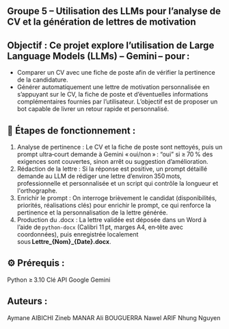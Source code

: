 ## Groupe 5 – Utilisation des LLMs pour l’analyse de CV et la génération de lettres de motivation 

## Objectif : Ce projet explore l’utilisation de Large Language Models (LLMs)  – Gemini – pour : 
* Comparer un CV avec une fiche de poste afin de vérifier la pertinence de la candidature.
* Générer automatiquement une lettre de motivation personnalisée en s’appuyant sur le CV, la fiche de poste et d’éventuelles informations complémentaires fournies par l’utilisateur.
  L’objectif est de proposer un bot capable de livrer un retour rapide et personnalisé.

## 📁 Étapes de fonctionnement :
   1. Analyse de pertinence : Le CV et la fiche de poste sont nettoyés, puis un prompt ultra‑court demande à Gemini « oui/non » : “oui” si ≥ 70 % des exigences sont couvertes, sinon arrêt ou suggestion d’amélioration.
   2. Rédaction de la lettre : Si la réponse est positive, un prompt détaillé demande au LLM de rédiger une lettre d’environ 350 mots, professionnelle et personnalisée et un script qui contrôle la longueur et l'orthographe.
   3. Enrichir le prompt : On interroge brièvement le candidat (disponibilités, priorités, réalisations clés) pour enrichir le prompt, ce qui renforce la pertinence et la personnalisation de la lettre générée.
   4. Production du .docx : La lettre validée est déposée dans un Word à l’aide de `python‑docx` (Calibri 11 pt, marges A4, en‑tête avec coordonnées), puis enregistrée localement sous **Lettre_{Nom}_{Date}.docx**.

## ⚙️ Prérequis :
Python ≥ 3.10 
Clé API Google Gemini 

## Auteurs :

Aymane AIBICHI 
Zineb MANAR
Ali BOUGUERRA
Nawel ARIF
Nhung Nguyen
